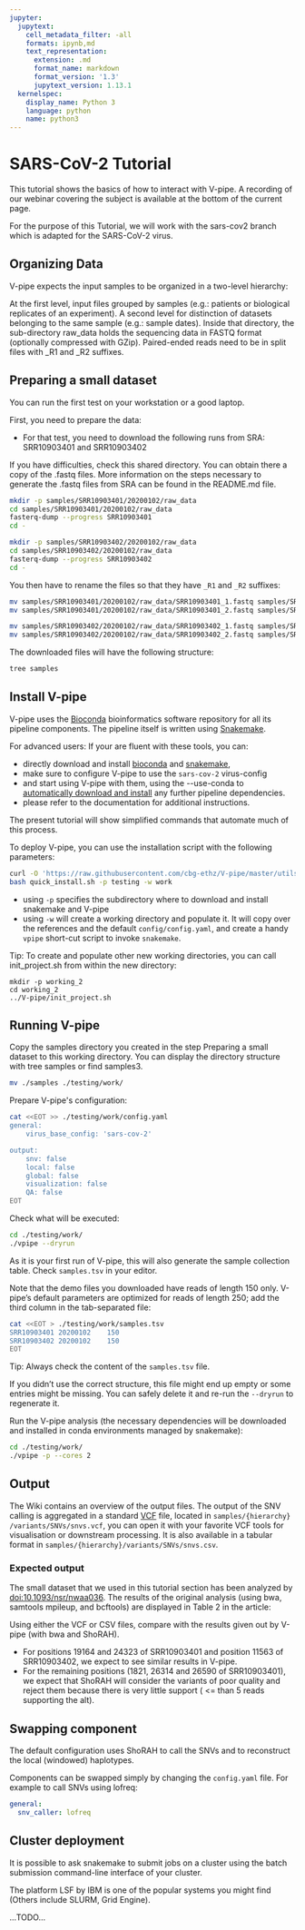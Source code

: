 ```yaml
---
jupyter:
  jupytext:
    cell_metadata_filter: -all
    formats: ipynb,md
    text_representation:
      extension: .md
      format_name: markdown
      format_version: '1.3'
      jupytext_version: 1.13.1
  kernelspec:
    display_name: Python 3
    language: python
    name: python3
---
```



# SARS-CoV-2 Tutorial

This tutorial shows the basics of how to interact with V-pipe. A recording of our webinar covering the subject is available at the bottom of the current page.

For the purpose of this Tutorial, we will work with the sars-cov2 branch which is adapted for the SARS-CoV-2 virus.


## Organizing Data

V-pipe expects the input samples to be organized in a two-level hierarchy:

At the first level, input files grouped by samples (e.g.: patients or biological replicates of an experiment).
A second level for distinction of datasets belonging to the same sample (e.g.: sample dates).
Inside that directory, the sub-directory raw_data holds the sequencing data in FASTQ format (optionally compressed with GZip).
Paired-ended reads need to be in split files with _R1 and _R2 suffixes.


## Preparing a small dataset

You can run the first test on your workstation or a good laptop.

First, you need to prepare the data:

* For that test, you need to download the following runs from SRA: SRR10903401 and SRR10903402

If you have difficulties, check this shared directory. You can obtain there a copy of the .fastq files. More information on the steps necessary to generate the .fastq files from SRA can be found in the README.md file.

```bash
mkdir -p samples/SRR10903401/20200102/raw_data
cd samples/SRR10903401/20200102/raw_data
fasterq-dump --progress SRR10903401
cd -
```

```bash
mkdir -p samples/SRR10903402/20200102/raw_data
cd samples/SRR10903402/20200102/raw_data
fasterq-dump --progress SRR10903402
cd -
```

You then have to rename the files so that they have `_R1` and `_R2` suffixes:

```bash
mv samples/SRR10903401/20200102/raw_data/SRR10903401_1.fastq samples/SRR10903401/20200102/raw_data/SRR10903401_R1.fastq
mv samples/SRR10903401/20200102/raw_data/SRR10903401_2.fastq samples/SRR10903401/20200102/raw_data/SRR10903401_R2.fastq

mv samples/SRR10903402/20200102/raw_data/SRR10903402_1.fastq samples/SRR10903402/20200102/raw_data/SRR10903402_R1.fastq
mv samples/SRR10903402/20200102/raw_data/SRR10903402_2.fastq samples/SRR10903402/20200102/raw_data/SRR10903402_R2.fastq
```

The downloaded files will have the following structure:

```bash
tree samples
```


## Install V-pipe

V-pipe uses the [Bioconda](https://bioconda.github.io/) bioinformatics software repository for all its pipeline components. The pipeline itself is written using [Snakemake](https://snakemake.readthedocs.io/en/stable/).

For advanced users: If your are fluent with these tools, you can:

* directly download and install [bioconda](https://bioconda.github.io/user/install.html) and [snakemake](https://snakemake.readthedocs.io/en/stable/getting_started/installation.html#installation-via-conda),
* make sure to configure V-pipe to use the `sars-cov-2` virus-config
* and start using V-pipe with them, using the --use-conda to [automatically download and install](https://snakemake.readthedocs.io/en/stable/snakefiles/deployment.html#integrated-package-management) any further pipeline dependencies.
* please refer to the documentation for additional instructions.

The present tutorial will show simplified commands that automate much of this process.

To deploy V-pipe, you can use the installation script with the following parameters:

```bash
curl -O 'https://raw.githubusercontent.com/cbg-ethz/V-pipe/master/utils/quick_install.sh'
bash quick_install.sh -p testing -w work
```

* using `-p` specifies the subdirectory where to download and install snakemake and V-pipe
* using `-w` will create a working directory and populate it. It will copy over the references and the default `config/config.yaml`, and create a handy `vpipe` short-cut script to invoke `snakemake`.

Tip: To create and populate other new working directories, you can call init_project.sh from within the new directory:

```console
mkdir -p working_2
cd working_2
../V-pipe/init_project.sh
```


## Running V-pipe

Copy the samples directory you created in the step Preparing a small dataset to this working directory. You can display the directory structure with tree samples or find samples3.

```bash
mv ./samples ./testing/work/
```

Prepare V-pipe's configuration:

```bash
cat <<EOT >> ./testing/work/config.yaml
general:
    virus_base_config: 'sars-cov-2'

output:
    snv: false
    local: false
    global: false
    visualization: false
    QA: false
EOT
```

Check what will be executed:

```bash
cd ./testing/work/
./vpipe --dryrun
```

As it is your first run of V-pipe, this will also generate the sample collection table. Check `samples.tsv` in your editor.

Note that the demo files you downloaded have reads of length 150 only. V-pipe’s default parameters are optimized for reads of length 250; add the third column in the tab-separated file:

```bash
cat <<EOT > ./testing/work/samples.tsv
SRR10903401	20200102	150
SRR10903402	20200102	150
EOT
```

Tip: Always check the content of the `samples.tsv` file.

If you didn’t use the correct structure, this file might end up empty or some entries might be missing.
You can safely delete it and re-run the `--dryrun` to regenerate it.

Run the V-pipe analysis (the necessary dependencies will be downloaded and installed in conda environments managed by snakemake):

```bash
cd ./testing/work/
./vpipe -p --cores 2
```


## Output

The Wiki contains an overview of the output files. The output of the SNV calling is aggregated in a standard [VCF](https://en.wikipedia.org/wiki/Variant_Call_Format) file, located in `samples/​{hierarchy}​/variants/SNVs/snvs.vcf`, you can open it with your favorite VCF tools for visualisation or downstream processing. It is also available in a tabular format in `samples/​{hierarchy}​/variants/SNVs/snvs.csv`.

### Expected output

The small dataset that we used in this tutorial section has been analyzed by [doi:10.1093/nsr/nwaa036](https://doi.org/10.1093/nsr/nwaa036). The results of the original analysis (using bwa, samtools mpileup, and bcftools) are displayed in Table 2 in the article:

Using either the VCF or CSV files, compare with the results given out by V-pipe (with bwa and ShoRAH).

* For positions 19164 and 24323 of SRR10903401 and position 11563 of SRR10903402, we expect to see similar results in V-pipe.
* For the remaining positions (1821, 26314 and 26590 of SRR10903401), we expect that ShoRAH will consider the variants of poor quality and reject them because there is very little support ( <= than 5 reads supporting the alt).


## Swapping component

The default configuration uses ShoRAH to call the SNVs and to reconstruct the local (windowed) haplotypes.

Components can be swapped simply by changing the `config.yaml` file. For example to call SNVs using lofreq:

```yaml
general:
  snv_caller: lofreq
```


## Cluster deployment

It is possible to ask snakemake to submit jobs on a cluster using the batch submission command-line interface of your cluster.

The platform LSF by IBM is one of the popular systems you might find (Others include SLURM, Grid Engine).


...TODO...

